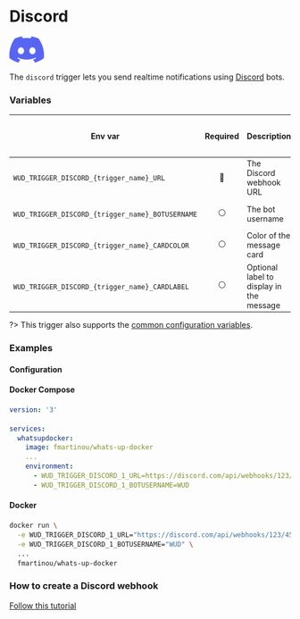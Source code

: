 # Discord
![logo](discord.png)

The `discord` trigger lets you send realtime notifications using [Discord](https://discord.com/) bots.

### Variables

| Env var                                          | Required       | Description                              | Supported values      | Default value when missing  |
|--------------------------------------------------|:--------------:|------------------------------------------|-----------------------|-----------------------------|
| `WUD_TRIGGER_DISCORD_{trigger_name}_URL`         | :red_circle:   | The Discord webhook URL                  | HTTPS URL             |                             |
| `WUD_TRIGGER_DISCORD_{trigger_name}_BOTUSERNAME` | :white_circle: | The bot username                         |                       | What's up Docker?           |
| `WUD_TRIGGER_DISCORD_{trigger_name}_CARDCOLOR`   | :white_circle: | Color of the message card                | Color in decimal base | 65280                       |
| `WUD_TRIGGER_DISCORD_{trigger_name}_CARDLABEL`   | :white_circle: | Optional label to display in the message | String                |                             |

?> This trigger also supports the [common configuration variables](configuration/triggers/?id=common-trigger-configuration).

### Examples

#### Configuration
<!-- tabs:start -->
#### **Docker Compose**
```yaml
version: '3'

services:
  whatsupdocker:
    image: fmartinou/whats-up-docker
    ...
    environment:
      - WUD_TRIGGER_DISCORD_1_URL=https://discord.com/api/webhooks/123/456
      - WUD_TRIGGER_DISCORD_1_BOTUSERNAME=WUD
```

#### **Docker**
```bash
docker run \
  -e WUD_TRIGGER_DISCORD_1_URL="https://discord.com/api/webhooks/123/456" \
  -e WUD_TRIGGER_DISCORD_1_BOTUSERNAME="WUD" \
  ...
  fmartinou/whats-up-docker
```
<!-- tabs:end -->

### How to create a Discord webhook
[Follow this tutorial](https://support.discord.com/hc/en-us/articles/228383668-Intro-to-Webhooks)
